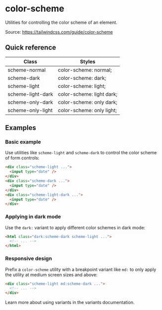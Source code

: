# color-scheme

Utilities for controlling the color scheme of an element.

Source: https://tailwindcss.com/guide/color-scheme

## Quick reference

| Class               | Styles                    |
|---------------------|---------------------------|
| scheme-normal       | color-scheme: normal;     |
| scheme-dark         | color-scheme: dark;       |
| scheme-light        | color-scheme: light;      |
| scheme-light-dark   | color-scheme: light dark; |
| scheme-only-dark    | color-scheme: only dark;  |
| scheme-only-light   | color-scheme: only light; |

## Examples

### Basic example

Use utilities like `scheme-light` and `scheme-dark` to control the color scheme of form controls:

```html
<div class="scheme-light ...">
  <input type="date" />
</div>
<div class="scheme-dark ...">
  <input type="date" />
</div>
<div class="scheme-light-dark ...">
  <input type="date" />
</div>
```

### Applying in dark mode

Use the `dark:` variant to apply different color schemes in dark mode:

```html
<html class="dark:scheme-dark scheme-light ...">
  <!-- ... -->
</html>
```

### Responsive design

Prefix a `color-scheme` utility with a breakpoint variant like `md:` to only apply the utility at medium screen sizes and above:

```html
<div class="scheme-light md:scheme-dark ...">
  <!-- ... -->
</div>
```

Learn more about using variants in the variants documentation.
